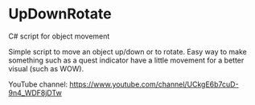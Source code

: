 # UpDownRotate
C# script for object movement

Simple script to move an object up/down or to rotate.  Easy way
to make something such as a quest indicator have a little 
movement for a better visual (such as WOW).

YouTube channel:  https://www.youtube.com/channel/UCkgE6b7cuD-9n4_WDF8jDTw
